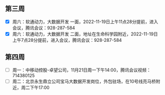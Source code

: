 

## 第三周

- [x] 周六：软通动力，大数据开发 一面，2022-11-19日上午11点28分提前，进入会议，腾讯会议：928-287-584
- [x] 周六：软通动力，大数据开发 二面，地址在生命科学园附近，2022-11-19日上午7点28分提前，进入会议，腾讯会议：928-287-584

## 第四周

- [ ] 周一：中移动控股-卓望公司，11月21日周一下午14:00，腾讯会议视频：714380125
- [ ] 周二：北京永生鼎立公司宝马大数据开发岗位，外包驻场，在10号线亮马桥附近，周二下午17:00
